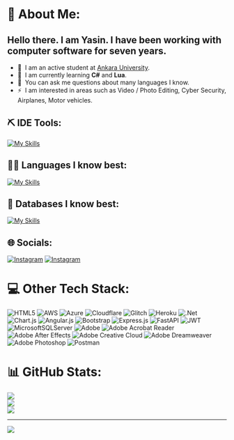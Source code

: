 # 💫 About Me:
<h2>Hello there. I am Yasin. I have been working with computer software for seven years.</h2>
<ul dir="auto">
  <li>🔭&nbsp I am an active student at <a href="https://www.ankara.edu.tr/en/">Ankara University</a>.</li>
  <li>🌱&nbsp I am currently learning <b>C#</b> and <b>Lua</b>.</li>
  <li>💬&nbsp You can ask me questions about many languages I know.</li>
  <li>⚡&nbsp I am interested in areas such as Video / Photo Editing, Cyber Security, Airplanes, Motor vehicles.</li>
</ul>

## ⛏️ IDE Tools:
[![My Skills](https://skillicons.dev/icons?i=vscode,visualstudio,atom)](https://skillicons.dev)

## 👌🏻 Languages I know best:
[![My Skills](https://skillicons.dev/icons?i=java,cs,js,nodejs,php,jquery,lua)](https://skillicons.dev)

## 📂 Databases I know best:
[![My Skills](https://skillicons.dev/icons?i=mongodb,mysql,sqlite)](https://skillicons.dev)

## 🌐 Socials:
[![Instagram](https://img.shields.io/badge/Instagram-%23E4405F.svg?logo=Instagram&logoColor=white)](https://instagram.com/tyasin0) 
[![Instagram](https://img.shields.io/badge/Mail-%23E4405F.svg?logo=Gmail&logoColor=white)](yasin@speedreq.net) 

# 💻 Other Tech Stack:
![HTML5](https://img.shields.io/badge/html5-%23E34F26.svg?style=for-the-badge&logo=html5&logoColor=white) ![AWS](https://img.shields.io/badge/AWS-%23FF9900.svg?style=for-the-badge&logo=amazon-aws&logoColor=white) ![Azure](https://img.shields.io/badge/azure-%230072C6.svg?style=for-the-badge&logo=microsoftazure&logoColor=white) ![Cloudflare](https://img.shields.io/badge/Cloudflare-F38020?style=for-the-badge&logo=Cloudflare&logoColor=white) ![Glitch](https://img.shields.io/badge/glitch-%233333FF.svg?style=for-the-badge&logo=glitch&logoColor=white) ![Heroku](https://img.shields.io/badge/heroku-%23430098.svg?style=for-the-badge&logo=heroku&logoColor=white) ![.Net](https://img.shields.io/badge/.NET-5C2D91?style=for-the-badge&logo=.net&logoColor=white) ![Chart.js](https://img.shields.io/badge/chart.js-F5788D.svg?style=for-the-badge&logo=chart.js&logoColor=white) ![Angular.js](https://img.shields.io/badge/angular.js-%23E23237.svg?style=for-the-badge&logo=angularjs&logoColor=white) ![Bootstrap](https://img.shields.io/badge/bootstrap-%238511FA.svg?style=for-the-badge&logo=bootstrap&logoColor=white) ![Express.js](https://img.shields.io/badge/express.js-%23404d59.svg?style=for-the-badge&logo=express&logoColor=%2361DAFB) ![FastAPI](https://img.shields.io/badge/FastAPI-005571?style=for-the-badge&logo=fastapi) ![JWT](https://img.shields.io/badge/JWT-black?style=for-the-badge&logo=JSON%20web%20tokens) ![MicrosoftSQLServer](https://img.shields.io/badge/Microsoft%20SQL%20Server-CC2927?style=for-the-badge&logo=microsoft%20sql%20server&logoColor=white) ![Adobe](https://img.shields.io/badge/adobe-%23FF0000.svg?style=for-the-badge&logo=adobe&logoColor=white) ![Adobe Acrobat Reader](https://img.shields.io/badge/Adobe%20Acrobat%20Reader-EC1C24.svg?style=for-the-badge&logo=Adobe%20Acrobat%20Reader&logoColor=white) ![Adobe After Effects](https://img.shields.io/badge/Adobe%20After%20Effects-9999FF.svg?style=for-the-badge&logo=Adobe%20After%20Effects&logoColor=white) ![Adobe Creative Cloud](https://img.shields.io/badge/Adobe%20Creative%20Cloud-DA1F26.svg?style=for-the-badge&logo=Adobe%20Creative%20Cloud&logoColor=white) ![Adobe Dreamweaver](https://img.shields.io/badge/Adobe%20Dreamweaver-FF61F6.svg?style=for-the-badge&logo=Adobe%20Dreamweaver&logoColor=white) ![Adobe Photoshop](https://img.shields.io/badge/adobe%20photoshop-%2331A8FF.svg?style=for-the-badge&logo=adobe%20photoshop&logoColor=white) ![Postman](https://img.shields.io/badge/Postman-FF6C37?style=for-the-badge&logo=postman&logoColor=white)
# 📊 GitHub Stats:
![](https://github-readme-stats.vercel.app/api?username=7yasin&theme=dark&hide_border=false&include_all_commits=false&count_private=false)<br/>
![](https://github-readme-streak-stats.herokuapp.com/?user=7yasin&theme=dark&hide_border=false)<br/>
![](https://github-readme-stats.vercel.app/api/top-langs/?username=7yasin&theme=dark&hide_border=false&include_all_commits=false&count_private=false&layout=compact)

---
[![](https://visitcount.itsvg.in/api?id=7yasin&icon=2&color=0)](https://visitcount.itsvg.in)
